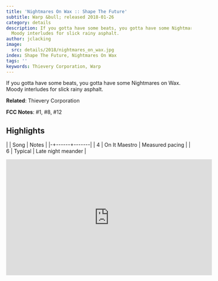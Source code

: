 ```yaml
---
title: 'Nightmares On Wax :: Shape The Future'
subtitle: Warp &bull; released 2018-01-26
category: details
description: If you gotta have some beats, you gotta have some Nightmares on Wax.
  Moody interludes for slick rainy asphalt.
author: jclacking
image:
  src: details/2018/nightmares_on_wax.jpg
index: Shape The Future, Nightmares On Wax
tags: ''
keywords: Thievery Corporation, Warp
---
```

If you gotta have some beats, you gotta have some Nightmares on Wax. Moody interludes for slick rainy asphalt.<!--more-->

**Related**: Thievery Corporation

**FCC Notes**: #1, #8, #12

## Highlights

| | Song | Notes |
|-+------+-------|
| 4 | On It Maestro | Measured pacing |
| 6 | Typical | Late night meander |

<div class="tlo-detail-video"><iframe width="560" height="315" src="https://www.youtube.com/embed/kG8ESXaR6F0" frameborder="0" allow="autoplay; encrypted-media" allowfullscreen></iframe></div>

